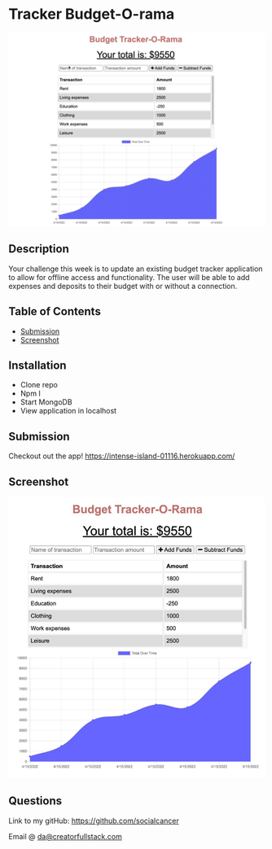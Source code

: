 # Tracker Budget-O-rama

![Budget Tracker](/assets/main-image.gif)

## Description

Your challenge this week is to update an existing budget tracker application to allow for offline access and functionality. The user will be able to add expenses and deposits to their budget with or without a connection.

## Table of Contents

- [Submission](#Submission)
- [Screenshot](#Scrrenshot)

## Installation

- Clone repo
- Npm I
- Start MongoDB
- View application in localhost

## Submission

Checkout out the app!
https://intense-island-01116.herokuapp.com/

## Screenshot

<img src="./assets/main-screenshot.jpg" >

## Questions

Link to my gitHub: https://github.com/socialcancer

Email @ da@creatorfullstack.com
